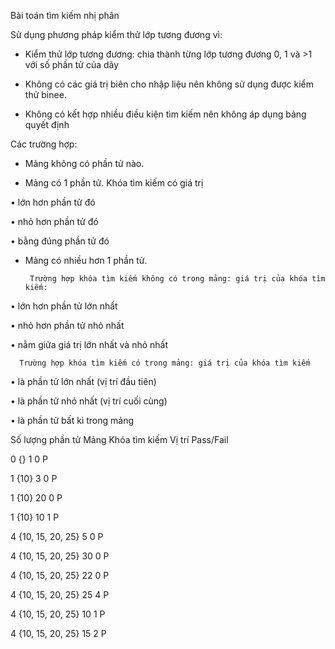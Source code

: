 Bài toán tìm kiếm nhị phân

Sử dụng phương pháp kiểm thử lớp tương đương vì:

- Kiểm thử lớp tương đương: chia thành từng lớp tương đương 0, 1 và >1 với số phần tử của dãy

- Không có các giá trị biên cho nhập liệu nên không sử dụng được kiểm thử binee.

- Không có kết hợp nhiều điều kiện tìm kiếm nên không áp dụng bảng quyết định

Các trường hợp:

- Mảng không có phần tử nào.

- Mảng có 1 phần tử. Khóa tìm kiếm có giá trị 

•	lớn hơn phần tử đó

•	nhỏ hơn phần tử đó

•	bằng đúng phần tử đó

- Mảng có nhiều hơn 1 phần tử.

       Trường hợp khóa tìm kiếm không có trong mảng: giá trị của khóa tìm kiếm:

•	lớn hơn phần tử lớn nhất

•	nhỏ hơn phần tử nhỏ nhất

•	nằm giữa giá trị lớn nhất và nhỏ nhất

      Trường hợp khóa tìm kiếm có trong mảng: giá trị của khóa tìm kiếm

•	là phần tử lớn nhất (vị trí đầu tiên)

•	là phần tử nhỏ nhất (vị trí cuối cùng)

•	là phần tử bất kì trong mảng

Số lượng phần tử	Mảng   	       Khóa tìm kiếm	       Vị trí	       Pass/Fail

0             	{}	              1	              0	       P

1             	{10}	              3      	       0      	P

1	              {10}          	20     	       0	       P

1	              {10}	              10            	1      	P

4	              {10, 15, 20, 25}	5	              0	       P

4             	{10, 15, 20, 25}	30	              0	       P

4	              {10, 15, 20, 25}	22	              0	       P

4	              {10, 15, 20, 25}	25	              4	       P

4	              {10, 15, 20, 25}	10	              1	       P

4	              {10, 15, 20, 25}	15	              2	       P



